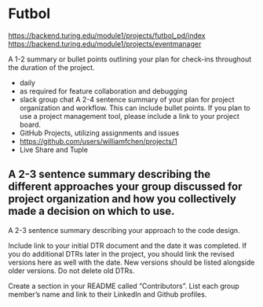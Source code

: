 # Futbol

https://backend.turing.edu/module1/projects/futbol_pd/index
https://backend.turing.edu/module1/projects/eventmanager

A 1-2 summary or bullet points outlining your plan for check-ins throughout the duration of the project.
 - daily
 - as required for feature collaboration and debugging
 - slack group chat
A 2-4 sentence summary of your plan for project organization and workflow. This can include bullet points. If you plan to use a project management tool, please include a link to your project board.
 - GitHub Projects, utilizing assignments and issues
 - https://github.com/users/williamfchen/projects/1
 - Live Share and Tuple

A 2-3 sentence summary describing the different approaches your group discussed for project organization and how you collectively made a decision on which to use.
 -

A 2-3 sentence summary describing your approach to the code design.

Include link to your initial DTR document and the date it was completed. If you do additional DTRs later in the project, you should link the revised versions here as well with the date. New versions should be listed alongside older versions. Do not delete old DTRs.

Create a section in your README called “Contributors”. List each group member’s name and link to their LinkedIn and Github profiles.